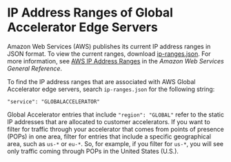 # IP Address Ranges of Global Accelerator Edge Servers<a name="introduction-ip-ranges"></a>

Amazon Web Services \(AWS\) publishes its current IP address ranges in JSON format\. To view the current ranges, download [ip\-ranges\.json](https://ip-ranges.amazonaws.com/ip-ranges.json)\. For more information, see [AWS IP Address Ranges](https://docs.aws.amazon.com/general/latest/gr/aws-ip-ranges.html) in the *Amazon Web Services General Reference*\.

To find the IP address ranges that are associated with AWS Global Accelerator edge servers, search `ip-ranges.json` for the following string:

`"service": "GLOBALACCELERATOR"`

Global Accelerator entries that include `"region": "GLOBAL"` refer to the static IP addresses that are allocated to customer accelerators\. If you want to filter for traffic through your accelerator that comes from points of presence \(POPs\) in one area, filter for entries that include a specific geographical area, such as `us-*` or `eu-*`\. So, for example, if you filter for `us-*`, you will see only traffic coming through POPs in the United States \(U\.S\.\)\.